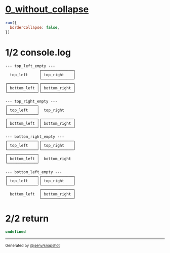 # [0_without_collapse](../../border_collapse.test.mjs#L64)

```js
run({
  borderCollapse: false,
})
```

# 1/2 console.log

```console
--- top_left_empty ---
               ┌──────────────┐
  top_left     │ top_right    │
               └──────────────┘
┌─────────────┐┌──────────────┐
│ bottom_left ││ bottom_right │
└─────────────┘└──────────────┘

--- top_right_empty ---
┌─────────────┐                
│ top_left    │  top_right     
└─────────────┘                
┌─────────────┐┌──────────────┐
│ bottom_left ││ bottom_right │
└─────────────┘└──────────────┘

--- bottom_right_empty ---
┌─────────────┐┌──────────────┐
│ top_left    ││ top_right    │
└─────────────┘└──────────────┘
┌─────────────┐                
│ bottom_left │  bottom_right  
└─────────────┘                

--- bottom_left_empty ---
┌─────────────┐┌──────────────┐
│ top_left    ││ top_right    │
└─────────────┘└──────────────┘
               ┌──────────────┐
  bottom_left  │ bottom_right │
               └──────────────┘

```

# 2/2 return

```js
undefined
```

---

<sub>
  Generated by <a href="https://github.com/jsenv/core/tree/main/packages/independent/snapshot">@jsenv/snapshot</a>
</sub>
